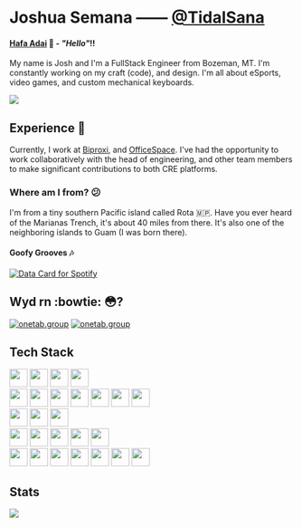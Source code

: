# Joshua Semana —— [@TidalSana](https://twitter.com/JestingJosh)

#### [Hafa Adai](http://www.chamoru.info/language-lessons/chamorro-phrases/hafa-adai-meaning) 🌺 - *"Hello"*!!


<!-- <img src="https://media.discordapp.net/attachments/388125739192418305/956296393880903740/image0.jpg?width=446&height=595" align="right" alt="Josh" width="304" height="404" border-radius="15px 15px 15px 15px"> -->

<!-- ![avatar](https://images.weserv.nl/?url=joshuasemana.com/josh.jpeg?v=4&h=300&w=300&fit=cover&mask=circle&maxage=7d) -->

<!-- <img align="right" height="auto" width="25%" src="https://images.weserv.nl/?url=joshuasemana.com/josh.jpeg?v=4&h=300&w=300&fit=cover&mask=circle&maxage=7d" />  -->
My name is Josh and I'm a FullStack Engineer from Bozeman, MT. I'm constantly working on my craft (code), and design. I'm all about eSports, video games, and custom mechanical keyboards.

![](http://github-profile-summary-cards.vercel.app/api/cards/profile-details?username=TidalSana&theme=discord_old_blurple)

## Experience :construction_worker:

 <!-- <img height="auto" width="200" style="border-radius: 50%; float: right;" src="https://joshuasemana.com/aboutme.jpeg" /> -->

Currently, I work at [Biproxi](https://biproxi.com/), and [OfficeSpace](https://www.officespace.com/).  I've had the opportunity to work collaboratively with the head of engineering, and other team members to make significant contributions to both CRE platforms.

### Where am I from? :confused:

I'm from a tiny southern Pacific island called Rota 🇲🇵. Have you ever heard of the Marianas Trench, it's about 40 miles from there. It's also one of the neighboring islands to Guam (I was born there).

#### Goofy Grooves :notes:

> <a href="https://data-card-for-spotify.herokuapp.com/card?user_id=tidalasp054">
  <img src="https://data-card-for-spotify.herokuapp.com/api/card?user_id=tidalasp054" alt="Data Card for Spotify">
</a>

## Wyd rn :bowtie: :flushed:?
[![onetab.group](https://svg.bookmark.style/api?url=https://www.biproxi.com/&mode=light&style=horizontal)](https://biproxi.com/)
[![onetab.group](https://svg.bookmark.style/api?url=https://www.officespace.com/&mode=light&style=horizontal)](https://www.officespace.com/)


## Tech Stack
<div>
	<img height="32" width="32" src="https://cdn.simpleicons.org/javascript/" />
	<img height="32" width="32" src="https://cdn.simpleicons.org/html5/" />
	<img height="32" width="32" src="https://cdn.simpleicons.org/css3/" />
	<img height="32" width="32" src="https://cdn.simpleicons.org/ruby/" />
</div>

<div>
	<img height="32" width="32" src="https://cdn.simpleicons.org/react/" />
	<img height="32" width="32" src="https://cdn.simpleicons.org/node.js/" />
	<img height="32" width="32" src="https://cdn.simpleicons.org/express/" />
	<img height="32" width="32" src="https://cdn.simpleicons.org/typescript/" />
	<img height="32" width="32" src="https://cdn.simpleicons.org/graphql/" />
	<img height="32" width="32" src="https://cdn.simpleicons.org/tailwindcss/" />
	<img height="32" width="32" src="https://cdn.simpleicons.org/rubyonrails/" />
</div>

<div>
	<img height="32" width="32" src="https://cdn.simpleicons.org/postgresql/" />
	<img height="32" width="32" src="https://cdn.simpleicons.org/mongodb/" />
	<img height="32" width="32" src="https://cdn.simpleicons.org/firebase/" />
</div>

<div>
	<img height="32" width="32" src="https://cdn.simpleicons.org/jest/" />
	<img height="32" width="32" src="https://cdn.simpleicons.org/vitest/" />
	<img height="32" width="32" src="https://cdn.simpleicons.org/cypress/" />
	<img height="32" width="32" src="https://cdn.simpleicons.org/playwright/" />
	<img height="32" width="32" src="https://cdn.simpleicons.org/mocha/" />
</div>

<div>
	<img height="32" width="32" src="https://cdn.simpleicons.org/git/" />
	<img height="32" width="32" src="https://cdn.simpleicons.org/github/" />
	<img height="32" width="32" src="https://cdn.simpleicons.org/visualstudiocode/" />
	<img height="32" width="32" src="https://cdn.simpleicons.org/nx/" />
	<img height="32" width="32" src="https://cdn.simpleicons.org/docker/" />
	<img height="32" width="32" src="https://cdn.simpleicons.org/vercel/" />
	<img height="32" width="32" src="https://cdn.simpleicons.org/circleci/" />
</div>



## Stats
![](http://github-profile-summary-cards.vercel.app/api/cards/repos-per-language?username=TidalSana&theme=discord_old_blurple)


<!-- * Software Engineer (August 2023 - Present)
  * *Biproxi Capital Network*
* Software Engineer (June 2023 - Present)
  * *Officespace CRE Platform*
* Software Engineer (August 2022 - August 2023)
  * *Biproxi CRE Platform* -->

<!-- ### School - eSports? :video_game:
I recently graduated from The University of Providence Great Falls at the end of 2021. I originally started at GFCMSU (Great Falls College MSU) and was looking to transfer to a 4-year university. Luckily, I ended up being picked for an eSports scholarship by the local university. I ended up staying for the rest of my college career and receiving a Bachelor's in Computer Science.

##### More about eSports (It's a long story...)

_Well what about that esports thang??? Joshua?_

For those interested, I ended up [receiving a position](https://upargos.com/news/2019/1/21/argo-esports-inks-semana-to-league-spring-roster.aspx) on the team to play League of Legends (wooo!). For those who know league, it is a very difficult game. I would say mechanics matter (pressing buttons pretty fast), but game knowledge (knowing stuff) outshines. Of course, both together play a big role in how a player is in-game. I played mid and I ended up playing throughout my entire college career. I wanted to make a career out of it, but things don't always go as planned (I still love programming btw!). Even before I joined the team and enrolled in university, I was pretty committed to playing league, I made schedules, game plans, notes, and timelines of how I would improve over time, hopefully reaching my goal of becoming a pro player.

I learned a lot and one key takeaway from playing League was if I wanted to improve, I had to accept that I'm not perfect and point out my mistakes and improve upon them. eSports in college and even up to this day, helping out friends and coaching teammates was very difficult. Even I catch myself blaming other people, the environment, and everything, but myself. I now know that you can't pin the blame on anything other than yourself. Not just for league, but everything in life, yes it is very nice to get assistance from friends and family, but it starts with the person. -->
